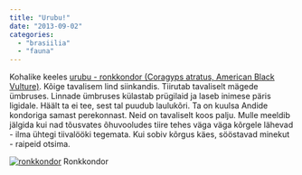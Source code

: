 ```yaml
---
title: "Urubu!"
date: "2013-09-02"
categories: 
  - "brasiilia"
  - "fauna"
---
```


Kohalike keeles [urubu - ronkkondor (Coragyps atratus, American Black Vulture)](http://en.wikipedia.org/wiki/Black_Vulture). Kõige tavalisem lind siinkandis. Tiirutab tavaliselt mägede ümbruses. Linnade ümbruses külastab prügilaid ja laseb inimese päris ligidale. Häält ta ei tee, sest tal puudub laulukõri. Ta on kuulsa Andide kondoriga samast perekonnast. Neid on tavaliselt koos palju. Mulle meeldib jälgida kui nad tõusvates õhuvooludes tiire tehes väga väga kõrgele lähevad - ilma ühtegi tiivalööki tegemata. Kui sobiv kõrgus käes, sööstavad minekut - raipeid otsima.

[![ronkkondor ](/images/urubu.jpg?w=500)](/images/urubu.jpg) Ronkkondor
